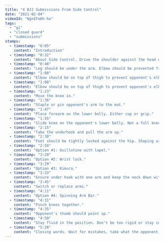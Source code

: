 ```yaml
---
title: "4 BJJ Submissions From Side Control"
date: "2021-02-04"
videoId: "NgnIFe6h-ho"
tags:
  - "gi"
  - "closed guard"
  - "submissions"
stamps:
  - timestamp: "0:05"
    content: "Introduction"
  - timestamp: "0:32"
    content: "About Side Control. Drive the shoulder against the head or neck."
  - timestamp: "0:48"
    content: "Leg should be under the arm. Elbow should be prevented from leaning on the mat to prevent opponent from shrimping out."
  - timestamp: "1:08"
    content: "Elbow should be on top of thigh to prevent opponent's elbow from touching the mat."
  - timestamp: "1:08"
    content: "Elbow should be on top of thigh to prevent opponent's elbow from touching the mat."
  - timestamp: "1:23"
    content: "Move the knee in."
  - timestamp: "1:36"
    content: "Staple or pin opponent's arm to the mat."
  - timestamp: "1:47"
    content: "Place forearm on the lower belly. Either cup or grip."
  - timestamp: "1:55"
    content: "Slide knee on the opponent's lower belly. Not a full knee on belly, no need to posture up."
  - timestamp: "2:15"
    content: "Take the underhook and pull the arm up."
  - timestamp: "2:30"
    content: "Foot should be tightly locked against the hip. Shaping around the opponent's hip."
  - timestamp: "2:50"
    content: "Option #1: Guillotine with lapel."
  - timestamp: "3:20"
    content: "Option #2: Wrist lock."
  - timestamp: "3:29"
    content: "Option #3: Kimura."
  - timestamp: "3:33"
    content: "Ensure under hook with one arm and keep the neck down with the other arm."
  - timestamp: "3:45"
    content: "Switch or replace arms."
  - timestamp: "4:11"
    content: "Option #4: Spinning Arm Bar."
  - timestamp: "4:31"
    content: "Pinch knees together."
  - timestamp: "4:35"
    content: "Opponent's thumb should point up."
  - timestamp: "4:50"
    content: "Stay fluid in the position. Don't be too rigid or stay in the same position."
  - timestamp: "5:28"
    content: "Closing words. Wait for mistakes, take what the opponent gives you."
---
```

